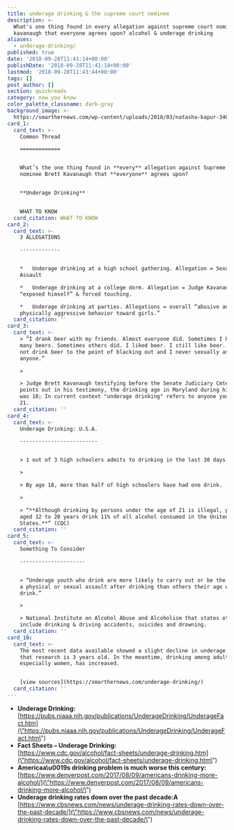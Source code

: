 ```yaml
---
title: underage drinking & the supreme court nominee
description: >-
  What's one thing found in every allegation against supreme court nominee brett
  kavanaugh that everyone agrees upon? alcohol & underage drinking
aliases:
  - underage-drinking/
published: true
date: '2018-09-28T11:41:14+00:00'
publishDate: '2018-09-28T11:41:14+00:00'
lastmod: '2018-09-28T11:43:44+00:00'
tags: []
post_author: []
section: quickreads
category: now you know
color_palette_classname: dark-gray
background_image: >-
  https://smarthernews.com/wp-content/uploads/2018/03/natasha-kapur-340248-unsplash.jpg
card_1:
  card_text: >-
    Common Thread

    =============


    What’s the one thing found in **every** allegation against Supreme Court
    nominee Brett Kavanaugh that **everyone** agrees upon?


    **Underage Drinking**


    WHAT TO KNOW
  card_citation: WHAT TO KNOW
card_2:
  card_text: >-
    3 ALLEGATIONS

    -------------


    *   Underage drinking at a high school gathering. Allegation = Sexual
    Assault

    *   Underage drinking at a college dorm. Allegation = Judge Kavanaugh
    “exposed himself” & forced touching.

    *   Underage drinking at parties. Allegations = overall “abusive and
    physically aggressive behavior toward girls.”
  card_citation: ''
card_3:
  card_text: >-
    > “I drank beer with my friends. Almost everyone did. Sometimes I had too
    many beers. Sometimes others did. I liked beer. I still like beer. But I did
    not drink beer to the point of blacking out and I never sexually assaulted
    anyone.”

    > 

    > Judge Brett Kavanaugh testifying before the Senate Judiciary Cmte. As he
    points out in his testimony, the drinking age in Maryland during his youth
    was 18; In current context "underage drinking" refers to anyone younger than
    21.
  card_citation: ''
card_4:
  card_text: >-
    Underage Drinking: U.S.A.

    -------------------------


    > 1 out of 3 high schoolers admits to drinking in the last 30 days.

    > 

    > By age 18, more than half of high schoolers have had one drink.

    > 

    > “**Although drinking by persons under the age of 21 is illegal, people
    aged 12 to 20 years drink 11% of all alcohol consumed in the United
    States.**” (CDC)
  card_citation: ''
card_5:
  card_text: >-
    Something To Consider

    ---------------------


    > “Underage youth who drink are more likely to carry out or be the victim of
    a physical or sexual assault after drinking than others their age who do not
    drink.”

    > 

    > National Institute on Alcohol Abuse and Alcoholism that states other risks
    include drinking & driving accidents, suicides and drowning.
  card_citation: ''
card_10:
  card_text: >-
    The most recent data available showed a slight decline in underage drinking;
    that research is 3 years old. In the meantime, drinking among adults,
    especially women, has increased.


    [view sources](https://smarthernews.com/underage-drinking/)
  card_citation: ''
---
```

*   **Underage Drinking:**  
    [https://pubs.niaaa.nih.gov/publications/UnderageDrinking/UnderageFact.htm](\"https://pubs.niaaa.nih.gov/publications/UnderageDrinking/UnderageFact.htm\")
*   **Fact Sheets – Underage Drinking:**  
    [https://www.cdc.gov/alcohol/fact-sheets/underage-drinking.htm](\"https://www.cdc.gov/alcohol/fact-sheets/underage-drinking.htm\")
*   **Americaa\\u0019s drinking problem is much worse this century:**  
    [https://www.denverpost.com/2017/08/09/americans-drinking-more-alcohol/](\"https://www.denverpost.com/2017/08/09/americans-drinking-more-alcohol/\")
*   **Underage drinking rates down over the past decade:A**  
    [https://www.cbsnews.com/news/underage-drinking-rates-down-over-the-past-decade/](\"https://www.cbsnews.com/news/underage-drinking-rates-down-over-the-past-decade/\")